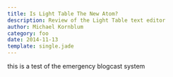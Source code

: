 ```yaml
---
title: Is Light Table The New Atom?
description: Review of the Light Table text editor
author: Michael Kornblum
category: foo
date: 2014-11-13
template: single.jade
---
```


this is a test of the emergency blogcast system
